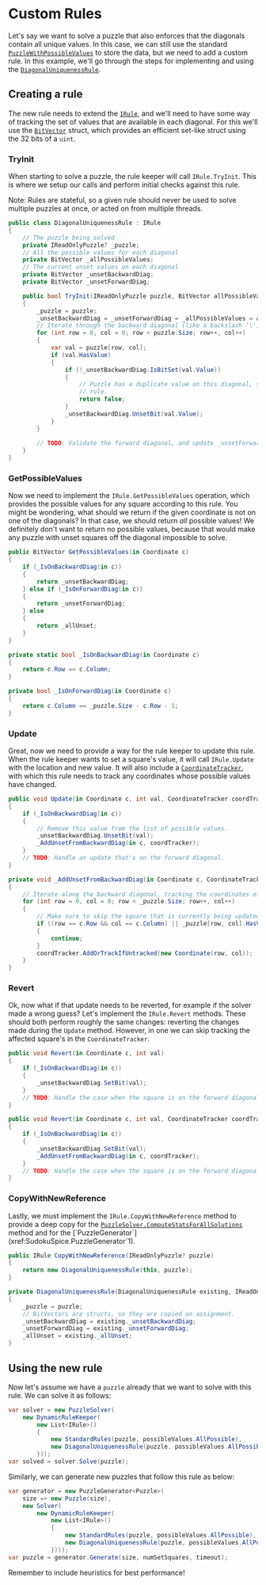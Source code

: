 # Custom Rules

Let's say we want to solve a puzzle that also enforces that the diagonals contain all unique
values. In this case, we can still use the standard
[`PuzzleWithPossibleValues`](xref:SudokuSpice.RuleBased.PuzzleWithPossibleValues) to store the data,
but we need to add a custom rule. In this example, we'll go through the steps for implementing and
using the [`DiagonalUniquenessRule`](xref:SudokuSpice.RuleBased.Rules.DiagonalUniquenessRule).

## Creating a rule

The new rule needs to extend the [`IRule`](xref:SudokuSpice.RuleBased.Rules.IRule), and we'll
need to have some way of tracking the set of values that are available in each diagonal. For this
we'll use the [`BitVector`](xref:SudokuSpice.RuleBased.BitVector) struct, which provides an
efficient set-like struct using the 32 bits of a `uint`.

### TryInit

When starting to solve a puzzle, the rule keeper will call `IRule.TryInit`. This is where we
setup our calls and perform initial checks against this rule.

Note: Rules are stateful, so a given rule should never be used to solve multiple puzzles at once,
or acted on from multiple threads.

```csharp
public class DiagonalUniquenessRule : IRule
{
    // The puzzle being solved
    private IReadOnlyPuzzle? _puzzle;
    // All the possible values for each diagonal
    private BitVector _allPossibleValues;
    // The current unset values on each diagonal
    private BitVector _unsetBackwardDiag;
    private BitVector _unsetForwardDiag;

    public bool TryInit(IReadOnlyPuzzle puzzle, BitVector allPossibleValues)
    {
        _puzzle = puzzle;
        _unsetBackwardDiag = _unsetForwardDiag = _allPossibleValues = allPossibleValues;
        // Iterate through the backward diagonal (like a backslash '\')
        for (int row = 0, col = 0; row < puzzle.Size; row++, col++)
        {
            var val = puzzle[row, col];
            if (val.HasValue)
            {
                if (!_unsetBackwardDiag.IsBitSet(val.Value))
                {
                    // Puzzle has a duplicate value on this diagonal, so it already violates the
                    // rule.
                    return false;
				}
				_unsetBackwardDiag.UnsetBit(val.Value);
			}
        }
        
        // TODO: Validate the forward diagonal, and update _unsetForwardDiag accordingly.
    }
}
```

### GetPossibleValues

Now we need to implement the `IRule.GetPossibleValues` operation, which provides the possible
values for any square according to this rule. You might be wondering, what should we return if the
given coordinate is not on one of the diagonals? In that case, we should return *all* possible
values! We definitely don't want to return no possible values, because that would make any puzzle
with unset squares off the diagonal impossible to solve.

```csharp
public BitVector GetPossibleValues(in Coordinate c)
{
    if (_IsOnBackwardDiag(in c))
    {
        return _unsetBackwardDiag;
    } else if (_IsOnForwardDiag(in c))
    {
        return _unsetForwardDiag;
    } else
    {
        return _allUnset;
    }
}

private static bool _IsOnBackwardDiag(in Coordinate c)
{
    return c.Row == c.Column;
}

private bool _IsOnForwardDiag(in Coordinate c)
{
    return c.Column == _puzzle.Size - c.Row - 1;
}
```

### Update

Great, now we need to provide a way for the rule keeper to update this rule. When the rule keeper
wants to set a square's value, it will call `IRule.Update` with the location and new value.
It will also include a [`CoordinateTracker`](xref:SudokuSpice.CoordinateTracker), with which
this rule needs to track any coordinates whose possible values have changed.

```csharp
public void Update(in Coordinate c, int val, CoordinateTracker coordTracker)
{
    if (_IsOnBackwardDiag(in c))
    {
        // Remove this value from the list of possible values.
        _unsetBackwardDiag.UnsetBit(val);
        _AddUnsetFromBackwardDiag(in c, coordTracker);
    }
    // TODO: Handle an update that's on the forward diagonal.
}

private void _AddUnsetFromBackwardDiag(in Coordinate c, CoordinateTracker coordTracker)
{
    // Iterate along the backward diagonal, tracking the coordinates of any unset squares.
    for (int row = 0, col = 0; row < _puzzle.Size; row++, col++)
    {
        // Make sure to skip the square that is currently being updated! Its value is still unset.
        if ((row == c.Row && col == c.Column) || _puzzle[row, col].HasValue)
        {
            continue;
        }
        coordTracker.AddOrTrackIfUntracked(new Coordinate(row, col));
    }
}
```

### Revert

Ok, now what if that update needs to be reverted, for example if the solver made a wrong guess?
Let's implement the `IRule.Revert` methods. These should both perform roughly the same
changes: reverting the changes made during the `Update` method. However, in one we can skip
tracking the affected square's in the `CoordinateTracker`.

```csharp
public void Revert(in Coordinate c, int val)
{
    if (_IsOnBackwardDiag(in c))
    {
        _unsetBackwardDiag.SetBit(val);
    }
    // TODO: Handle the case when the square is on the forward diagonal
}

public void Revert(in Coordinate c, int val, CoordinateTracker coordTracker)
{
    if (_IsOnBackwardDiag(in c))
    {
        _unsetBackwardDiag.SetBit(val);
        _AddUnsetFromBackwardDiag(in c, coordTracker);
    }
    // TODO: Handle the case when the square is on the forward diagonal
}
```

### CopyWithNewReference

Lastly, we must implement the `IRule.CopyWithNewReference` method to provide a deep copy for
the
[`PuzzleSolver.ComputeStatsForAllSolutions`](xref:SudokuSpice.RuleBased.PuzzleSolver`1#ComputeStatsForAllSolutions*)
method and for the [`PuzzleGenerator`](xref:SudokuSpice.PuzzleGenerator`1).

```csharp
public IRule CopyWithNewReference(IReadOnlyPuzzle? puzzle)
{
    return new DiagonalUniquenessRule(this, puzzle);
}

private DiagonalUniquenessRule(DiagonalUniquenessRule existing, IReadOnlyPuzzle? puzzle)
{
    _puzzle = puzzle;
    // BitVectors are structs, so they are copied on assignment.
    _unsetBackwardDiag = existing._unsetBackwardDiag;
    _unsetForwardDiag = existing._unsetForwardDiag;
    _allUnset = existing._allUnset;
}
```

## Using the new rule

Now let's assume we have a `puzzle` already that we want to solve with this rule. We can solve it
as follows:

```csharp
var solver = new PuzzleSolver(
    new DynamicRuleKeeper(
        new List<IRule>()
        {
            new StandardRules(puzzle, possibleValues.AllPossible),
            new DiagonalUniquenessRule(puzzle, possibleValues.AllPossible),
		}));
var solved = solver.Solve(puzzle);
```

Similarly, we can generate new puzzles that follow this rule as below:

```csharp
var generator = new PuzzleGenerator<Puzzle>(
    size => new Puzzle(size),
    new Solver(
		new DynamicRuleKeeper(
			new List<IRule>()
			{
				new StandardRules(puzzle, possibleValues.AllPossible),
				new DiagonalUniquenessRule(puzzle, possibleValues.AllPossible),
			})));
var puzzle = generator.Generate(size, numSetSquares, timeout);
```

Remember to include heuristics for best performance!